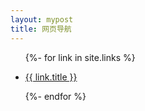 ```yaml
---
layout: mypost
title: 网页导航
---
```


<ul>
  {%- for link in site.links %}
  <li>
    <p><a href="{{ link.url }}" title="{{ link.desc }}" target="_blank" >{{ link.title }}</a></p>
  </li>
  {%- endfor %}
</ul>
